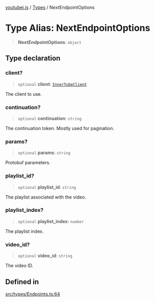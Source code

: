 [youtubei.js](../../../README.md) / [Types](../README.md) / NextEndpointOptions

# Type Alias: NextEndpointOptions

> **NextEndpointOptions**: `object`

## Type declaration

### client?

> `optional` **client**: [`InnerTubeClient`](InnerTubeClient.md)

The client to use.

### continuation?

> `optional` **continuation**: `string`

The continuation token. Mostly used for pagination.

### params?

> `optional` **params**: `string`

Protobuf parameters.

### playlist\_id?

> `optional` **playlist\_id**: `string`

The playlist associated with the video.

### playlist\_index?

> `optional` **playlist\_index**: `number`

The playlist index.

### video\_id?

> `optional` **video\_id**: `string`

The video ID.

## Defined in

[src/types/Endpoints.ts:64](https://github.com/LuanRT/YouTube.js/blob/305a398158a6cac82e6ef288fed4bf1661c89d52/src/types/Endpoints.ts#L64)
